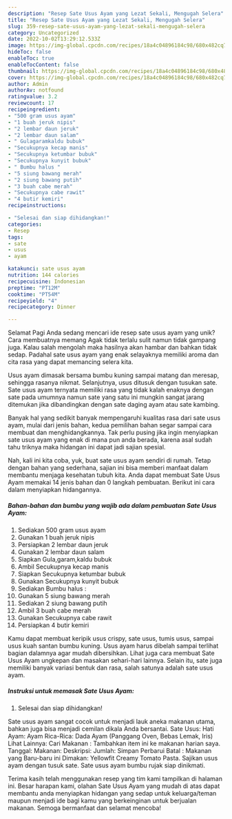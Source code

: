 ```yaml
---
description: "Resep Sate Usus Ayam yang Lezat Sekali, Mengugah Selera"
title: "Resep Sate Usus Ayam yang Lezat Sekali, Mengugah Selera"
slug: 359-resep-sate-usus-ayam-yang-lezat-sekali-mengugah-selera
category: Uncategorized
date: 2022-10-02T13:29:12.533Z
image: https://img-global.cpcdn.com/recipes/18a4c04896184c98/680x482cq70/sate-usus-ayam-foto-resep-utama.jpg
hideToc: false
enableToc: true
enableTocContent: false
thumbnail: https://img-global.cpcdn.com/recipes/18a4c04896184c98/680x482cq70/sate-usus-ayam-foto-resep-utama.jpg
cover: https://img-global.cpcdn.com/recipes/18a4c04896184c98/680x482cq70/sate-usus-ayam-foto-resep-utama.jpg
author: Admin
authorAv: notfound
ratingvalue: 3.2
reviewcount: 17
recipeingredient:
- "500 gram usus ayam"
- "1 buah jeruk nipis"
- "2 lembar daun jeruk"
- "2 lembar daun salam"
- " Gulagaramkaldu bubuk"
- "Secukupnya kecap manis"
- "Secukupnya ketumbar bubuk"
- "Secukupnya kunyit bubuk"
- " Bumbu halus "
- "5 siung bawang merah"
- "2 siung bawang putih"
- "3 buah cabe merah"
- "Secukupnya cabe rawit"
- "4 butir kemiri"
recipeinstructions:

- "Selesai dan siap dihidangkan!"
categories:
- Resep
tags:
- sate
- usus
- ayam

katakunci: sate usus ayam 
nutrition: 144 calories
recipecuisine: Indonesian
preptime: "PT12M"
cooktime: "PT54M"
recipeyield: "4"
recipecategory: Dinner

---
```



Selamat Pagi Anda sedang mencari ide resep sate usus ayam yang unik? Cara membuatnya memang Agak tidak terlalu sulit namun tidak gampang juga. Kalau salah mengolah maka hasilnya akan hambar dan bahkan tidak sedap. Padahal sate usus ayam yang enak selayaknya memiliki aroma dan cita rasa yang dapat memancing selera kita.


Usus ayam dimasak bersama bumbu kuning sampai matang dan meresap, sehingga rasanya nikmat. Selanjutnya, usus ditusuk dengan tusukan sate. Sate usus ayam ternyata memiliki rasa yang tidak kalah enaknya dengan sate pada umumnya namun sate yang satu ini mungkin sangat jarang ditemukan jika dibandingkan dengan sate daging ayam atau sate kambing.

Banyak hal yang sedikit banyak mempengaruhi kualitas rasa dari sate usus ayam, mulai dari jenis bahan, kedua pemilihan bahan segar sampai cara membuat dan menghidangkannya. Tak perlu pusing jika ingin menyiapkan sate usus ayam yang enak di mana pun anda berada, karena asal sudah tahu triknya maka hidangan ini dapat jadi sajian spesial.


Nah, kali ini kita coba, yuk, buat sate usus ayam sendiri di rumah. Tetap dengan bahan yang sederhana, sajian ini bisa memberi manfaat dalam membantu menjaga kesehatan tubuh kita. Anda dapat membuat Sate Usus Ayam memakai 14 jenis bahan dan 0 langkah pembuatan. Berikut ini cara dalam menyiapkan hidangannya.

<!--inarticleads1-->

##### Bahan-bahan dan bumbu yang wajib ada dalam pembuatan Sate Usus Ayam:

1. Sediakan 500 gram usus ayam
1. Gunakan 1 buah jeruk nipis
1. Persiapkan 2 lembar daun jeruk
1. Gunakan 2 lembar daun salam
1. Siapkan  Gula,garam,kaldu bubuk
1. Ambil Secukupnya kecap manis
1. Siapkan Secukupnya ketumbar bubuk
1. Gunakan Secukupnya kunyit bubuk
1. Sediakan  Bumbu halus :
1. Gunakan 5 siung bawang merah
1. Sediakan 2 siung bawang putih
1. Ambil 3 buah cabe merah
1. Gunakan Secukupnya cabe rawit
1. Persiapkan 4 butir kemiri


Kamu dapat membuat keripik usus crispy, sate usus, tumis usus, sampai usus kuah santan bumbu kuning. Usus ayam harus dibelah sampai terlihat bagian dalamnya agar mudah dibersihkan. Lihat juga cara membuat Sate Usus Ayam ungkepan dan masakan sehari-hari lainnya. Selain itu, sate juga memiliki banyak variasi bentuk dan rasa, salah satunya adalah sate usus ayam. 

<!--inarticleads2-->

##### Instruksi untuk memasak Sate Usus Ayam:


1. Selesai dan siap dihidangkan!

Sate usus ayam sangat cocok untuk menjadi lauk aneka makanan utama, bahkan juga bisa menjadi cemilan dikala Anda bersantai. Sate Usus: Hati Ayam: Ayam Rica-Rica: Dada Ayam (Panggang Oven, Bebas Lemak, Iris) Lihat Lainnya: Cari Makanan : Tambahkan item ini ke makanan harian saya. Tanggal: Makanan: Deskripsi: Jumlah: Simpan Perbarui Batal : Makanan yang Baru-baru ini Dimakan: Yellowfit Creamy Tomato Pasta. Sajikan usus ayam dengan tusuk sate. Sate usus ayam bumbu rujak siap dinikmati. 

Terima kasih telah menggunakan resep yang tim kami tampilkan di halaman ini. Besar harapan kami, olahan Sate Usus Ayam yang mudah di atas dapat membantu anda menyiapkan hidangan yang sedap untuk keluarga/teman maupun menjadi ide bagi kamu yang berkeinginan untuk berjualan makanan. Semoga bermanfaat dan selamat mencoba!
